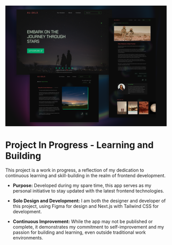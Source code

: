 ![Screenshot](./public/screenshots/screenshot.png)

# Project In Progress - Learning and Building

This project is a work in progress, a reflection of my dedication to continuous learning and skill-building in the realm of frontend development.

- **Purpose:** Developed during my spare time, this app serves as my personal initiative to stay updated with the latest frontend technologies.

- **Solo Design and Development:** I am both the designer and developer of this project, using Figma for design and Next.js with Tailwind CSS for development.

- **Continuous Improvement:** While the app may not be published or complete, it demonstrates my commitment to self-improvement and my passion for building and learning, even outside traditional work environments.
